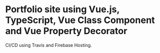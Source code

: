 # Portfolio site using Vue.js, TypeScript, Vue Class Component and Vue Property Decorator

CI/CD using Travis and Firebase Hosting.
